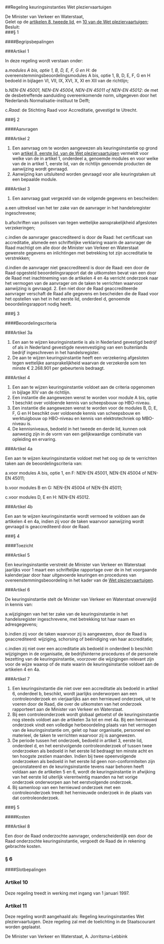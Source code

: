 <meta http-equiv='Content-Type' content='text/html; charset=utf-8' />

##Regeling keuringsinstanties Wet pleziervaartuigen 

De Minister van Verkeer en Waterstaat,  
Gelet op de [artikelen 8, tweede lid](../../../../../../wet/wet/pleziervaartuigen/BWBR0008366/README.md), en [10 van de Wet pleziervaartuigen](../../../../../../wet/wet/pleziervaartuigen/BWBR0008366/README.md);
Besluit:     
###§ 1 

####Begripsbepalingen

###Artikel 1 

In deze regeling wordt verstaan onder:

a.*modules A bis, optie 1, B, D, E, F, G en H*: de overeenstemmingsbeoordelingsmodules A bis, optie 1, B, D, E, F, G en H bedoeld in bijlagen VI, VII, IX, XVI, X, XI en XII van de richtlijn;

b.*NEN-EN 45001, NEN-EN 45004, NEN-EN 45011 of NEN-EN 45012*: de met de desbetreffende aanduiding overeenkomende norm, uitgegeven door het Nederlands Normalisatie-instituut te Delft;

c.*Raad*: de Stichting Raad voor Accreditatie, gevestigd te Utrecht.

###§ 2 

####Aanvragen

###Artikel 2 

1. Een aanvraag om te worden aangewezen als keuringsinstantie op grond van [artikel 8, eerste lid, van de Wet pleziervaartuigen](../../../../../../wet/wet/pleziervaartuigen/BWBR0008366/README.md) vermeldt voor welke van de in artikel 1, onderdeel a, genoemde modules en voor welke van de in artikel 1, eerste lid, van de richtlijn genoemde producten de aanwijzing wordt gevraagd.
2. Aanwijzing kan uitsluitend worden gevraagd voor alle keuringstaken uit een bepaalde module.

###Artikel 3 

1. Een aanvraag gaat vergezeld van de volgende gegevens en bescheiden:

a.een uittreksel van het ter zake van de aanvrager in het handelsregister ingeschrevene;

b.afschriften van polissen van tegen wettelijke aansprakelijkheid afgesloten verzekeringen;

c.indien de aanvrager geaccrediteerd is door de Raad: het certificaat van accreditatie, alsmede een schriftelijke verklaring waarin de aanvrager de Raad machtigt om alle door de Minister van Verkeer en Waterstaat gewenste gegevens en inlichtingen met betrekking tot zijn accreditatie te verstrekken;

d.indien de aanvrager niet geaccrediteerd is door de Raad: een door de Raad opgesteld beoordelingsrapport dat de uitkomsten bevat van een door de Raad met inachtneming van de artikelen 4 en 4a verricht onderzoek naar het vermogen van de aanvrager om de taken te verrichten waarvoor aanwijzing is gevraagd.
2. Een niet door de Raad geaccrediteerde aanvrager verschaft de Raad alle gegevens en bescheiden die de Raad voor het opstellen van het in het eerste lid, onderdeel d, genoemde beoordelingsrapport nodig heeft.

###§ 3 

####Beoordelingscriteria

###Artikel 3a 

1. Een aan te wijzen keuringsinstantie is als in Nederland gevestigd bedrijf of als in Nederland gevestigde nevenvestiging van een buitenlands bedrijf ingeschreven in het handelsregister.
2. De aan te wijzen keuringsinstantie heeft een verzekering afgesloten tegen wettelijke aansprakelijkheid waarvan de verzekerde som ten minste € 2.268.901 per gebeurtenis bedraagt.

###Artikel 4 

1. Een aan te wijzen keuringsinstantie voldoet aan de criteria opgenomen in bijlage XIV van de richtlijn.
2. Een instantie die aangewezen wenst te worden voor module A bis, optie 1 beschikt over voldoende kennis van scheepsbouw op HBO-niveau.
3. Een instantie die aangewezen wenst te worden voor de modules B, D, E, F, G en H beschikt over voldoende kennis van scheepsbouw en werktuigbouw op HBO-niveau en kennis van elektrotechniek op MBO-niveau is.
4. De kennisniveaus, bedoeld in het tweede en derde lid, kunnen ook aanwezig zijn in de vorm van een gelijkwaardige combinatie van opleiding en ervaring.

###Artikel 4a 

Een aan te wijzen keuringsinstantie voldoet met het oog op de te verrichten taken aan de beoordelingscriteria van:

a.voor modules A bis, optie 1, en F: NEN-EN 45001, NEN-EN 45004 of NEN-EN 45011;

b.voor modules B en G: NEN-EN 45004 of NEN-EN 45011;

c.voor modules D, E en H: NEN-EN 45012.

###Artikel 4b 

Een aan te wijzen keuringsinstantie wordt vermoed te voldoen aan de artikelen 4 en 4a, indien zij voor de taken waarvoor aanwijzing wordt gevraagd is geaccrediteerd door de Raad.

###§ 4 

####Toezicht

###Artikel 5 

Een keuringsinstantie verstrekt de Minister van Verkeer en Waterstaat jaarlijks voor 1 maart een schriftelijke rapportage over de in het voorgaande kalenderjaar door haar uitgevoerde keuringen en procedures van overeenstemmingsbeoordeling in het kader van de [Wet pleziervaartuigen](../../../../../../wet/wet/pleziervaartuigen/BWBR0008366/README.md).

###Artikel 6 

De keuringsinstantie stelt de Minister van Verkeer en Waterstaat onverwijld in kennis van:

a.wijzigingen van het ter zake van de keuringsinstantie in het handelsregister ingeschrevene, met betrekking tot haar naam en adresgegevens;

b.indien zij voor de taken waarvoor zij is aangewezen, door de Raad is geaccrediteerd: wijziging, schorsing of beëindiging van haar accreditatie;

c.indien zij niet over een accreditatie als bedoeld in onderdeel b beschikt: wijzigingen in de organisatie, de bedrijfsinterne procedures of de personele bezetting van de keuringsinstantie, voorzover die wijzigingen relevant zijn voor de wijze waarop of de mate waarin de keuringsinstantie voldoet aan de artikelen 4 en 4a.

###Artikel 7 

1. Een keuringsinstantie die niet over een accreditatie als bedoeld in artikel 6, onderdeel b, beschikt, wordt jaarlijks onderworpen aan een controleonderzoek en vierjaarlijks aan een hernieuwd onderzoek, uit te voeren door de Raad, die over de uitkomsten van het onderzoek rapporteert aan de Minister van Verkeer en Waterstaat.
2. Bij een controleonderzoek wordt globaal getoetst of de keuringsinstantie nog steeds voldoet aan de artikelen 3a tot en met 4a. Bij een hernieuwd onderzoek vindt een volledige herbeoordeling plaats van het vermogen van de keuringsinstantie om, gelet op haar organisatie, personeel en materieel, de taken te verrichten waarvoor zij is aangewezen.
3. De periode tussen het onderzoek, bedoeld in artikel 3, eerste lid, onderdeel d, en het eerstvolgende controleonderzoek of tussen twee onderzoeken als bedoeld in het eerste lid bedraagt ten minste acht en ten hoogste zestien maanden. Indien bij twee opeenvolgende onderzoeken als bedoeld in het eerste lid geen non-conformiteiten zijn geconstateerd en de keuringsinstantie tevens naar behoren heeft voldaan aan de artikelen 5 en 6, wordt de keuringsinstantie in afwijking van het eerste lid uiterlijk vierentwintig maanden na het vorige onderzoek onderworpen aan het eerstvolgende onderzoek.
4. Bij samenloop van een hernieuwd onderzoek met een controleonderzoek treedt het hernieuwde onderzoek in de plaats van dat controleonderzoek.

###§ 5 

####Kosten

###Artikel 8 

Een door de Raad onderzochte aanvrager, onderscheidenlijk een door de Raad onderzochte keuringsinstantie, vergoedt de Raad de in rekening gebrachte kosten.

### § 6  

####Slotbepalingen

### Artikel  10  

Deze regeling treedt in werking met ingang van 1 januari 1997.  

### Artikel  11  

Deze regeling wordt aangehaald als: Regeling keuringsinstanties Wet pleziervaartuigen. 
Deze regeling zal met de toelichting in de Staatscourant worden geplaatst.   

De 
Minister van Verkeer en Waterstaat, 
A. Jorritsma-Lebbink      
